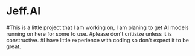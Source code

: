 # Jeff.AI
#This is a little project that I am working on, I am planing to get AI models running on here for some to use.
#please don't critisize unless it is constructive.
#I have little experience with coding so don't expect it to be great.
